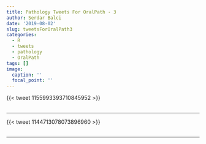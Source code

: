 ```yaml
---
title: Pathology Tweets For OralPath - 3
author: Serdar Balci
date: '2019-08-02'
slug: tweetsForOralPath3
categories:
  - R
  - tweets
  - pathology
  - OralPath
tags: []
image:
  caption: ''
  focal_point: ''
---
```



{{< tweet 1155993393710845952 >}}
<br>
<br>
<hr>
{{< tweet 1144713078073896960 >}}
<br>
<br>
<hr>
